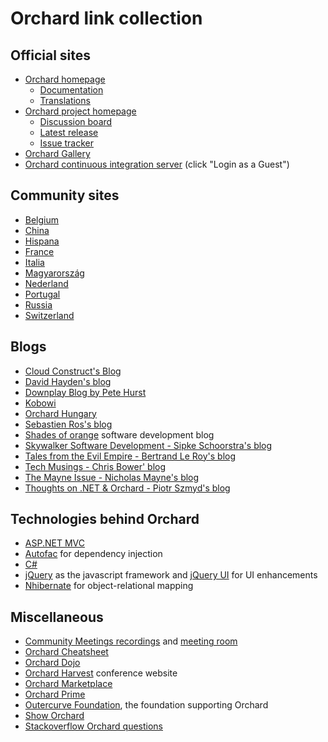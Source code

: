 # Orchard link collection



## Official sites

- [Orchard homepage](http://orchardproject.net/)
	- [Documentation](http://docs.orchardproject.net/)
	- [Translations](http://orchardproject.net/localize)
- [Orchard project homepage](http://orchard.codeplex.com)
	- [Discussion board](https://orchard.codeplex.com/discussions)
	- [Latest release](https://orchard.codeplex.com/releases/view/90325)
	- [Issue tracker](https://orchard.codeplex.com/workitem/list/basic)
- [Orchard Gallery](http://gallery.orchardproject.net/)
- [Orchard continuous integration server](http://teamcity.codebetter.com/project.html?projectId=project143) (click "Login as a Guest")


## Community sites

- [Belgium](http://www.orchardproject.be/)
- [China](http://www.orchardch.com/)
- [Hispana](http://www.orchardhispano.com/)
- [France](http://orchardproject.fr/)
- [Italia](http://www.orcharditalia.net/)
- [Magyarország](http://orchardproject.hu/)
- [Nederland](http://orchard-project.nl/)
- [Portugal](http://www.orchardproject.pt/)
- [Russia](http://orchardproject.net.ru/)
- [Switzerland](http://www.orchardproject.ch/)


## Blogs

- [Cloud Construct's Blog](http://www.cloudconstruct.com/blog)
- [David Hayden's blog](http://www.davidhayden.me/blog)
- [Downplay Blog by Pete Hurst](http://downplay.co.uk/blog)
- [Kobowi](http://kobowi.co.uk/blog/)
- [Orchard Hungary](http://english.orchardproject.hu/)
- [Sebastien Ros's blog](http://sebastienros.com/)
- [Shades of orange](http://shades-of-orange.com/) software development blog
- [Skywalker Software Development - Sipke Schoorstra's blog](http://skywalkersoftwaredevelopment.net/blog)
- [Tales from the Evil Empire - Bertrand Le Roy's blog](http://weblogs.asp.net/bleroy/default.aspx)
- [Tech Musings - Chris Bower' blog](http://chrisbower.com/)
- [The Mayne Issue - Nicholas Mayne's blog](http://www.themayneissue.com/)
- [Thoughts on .NET & Orchard - Piotr Szmyd's blog](http://www.szmyd.com.pl/blog)


## Technologies behind Orchard

- [ASP.NET MVC](http://www.asp.net/mvc)
- [Autofac](http://code.google.com/p/autofac/) for dependency injection
- [C#](http://msdn.microsoft.com/en-us/library/67ef8sbd.aspx)
- [jQuery](http://jquery.com/) as the javascript framework and [jQuery UI](http://jqueryui.com/) for UI enhancements
- [Nhibernate](http://nhforge.org/) for object-relational mapping


## Miscellaneous

- [Community Meetings recordings](http://www.youtube.com/playlist?list=PL49EB89430968C7D4) and [meeting room](orchardproject.net/meeting)
- [Orchard Cheatsheet](http://sebastienros.github.io/CheatSheet/)
- [Orchard Dojo](http://orcharddojo.net/)
- [Orchard Harvest](http://orchardharvest.org/) conference website
- [Orchard Marketplace](http://www.orchardmarket.net/)
- [Orchard Prime](http://www.orchardprime.com/)
- [Outercurve Foundation](http://www.outercurve.org/), the foundation supporting Orchard
- [Show Orchard](http://www.showorchard.com/)
- [Stackoverflow Orchard questions](http://stackoverflow.com/questions/tagged/orchardcms)